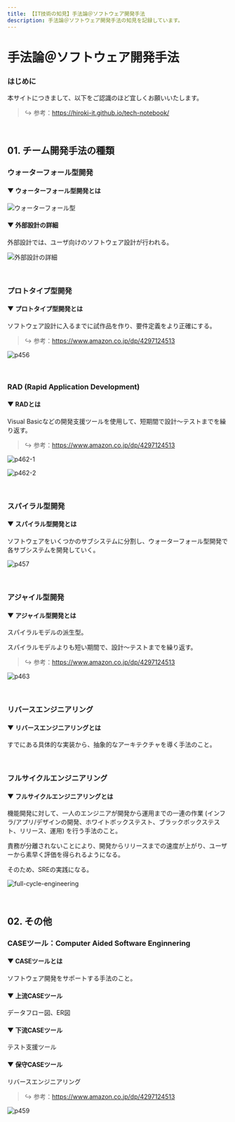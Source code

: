 ```yaml
---
title: 【IT技術の知見】手法論＠ソフトウェア開発手法
description: 手法論＠ソフトウェア開発手法の知見を記録しています。
---
```


# 手法論＠ソフトウェア開発手法

### はじめに

本サイトにつきまして、以下をご認識のほど宜しくお願いいたします。



> ↪️ 参考：https://hiroki-it.github.io/tech-notebook/

<br>

## 01. チーム開発手法の種類

### ウォーターフォール型開発

#### ▼ ウォーターフォール型開発とは

![ウォーターフォール型](https://raw.githubusercontent.com/hiroki-it/tech-notebook-images/master/images/ウォーターフォール型.png)

#### ▼ 外部設計の詳細

  外部設計では、ユーザ向けのソフトウェア設計が行われる。



![外部設計の詳細](https://raw.githubusercontent.com/hiroki-it/tech-notebook-images/master/images/外部設計の詳細.png)

<br>

### プロトタイプ型開発

#### ▼ プロトタイプ型開発とは

ソフトウェア設計に入るまでに試作品を作り、要件定義をより正確にする。



> ↪️ 参考：https://www.amazon.co.jp/dp/4297124513

![p456](https://raw.githubusercontent.com/hiroki-it/tech-notebook-images/master/images/p456.png)

<br>

### RAD (Rapid Application Development) 

#### ▼ RADとは

Visual Basicなどの開発支援ツールを使用して、短期間で設計～テストまでを繰り返す。



> ↪️ 参考：https://www.amazon.co.jp/dp/4297124513

![p462-1](https://raw.githubusercontent.com/hiroki-it/tech-notebook-images/master/images/p462-1.png)

![p462-2](https://raw.githubusercontent.com/hiroki-it/tech-notebook-images/master/images/p462-2.png)

<br>

### スパイラル型開発

#### ▼ スパイラル型開発とは

ソフトウェアをいくつかのサブシステムに分割し、ウォーターフォール型開発で各サブシステムを開発していく。



![p457](https://raw.githubusercontent.com/hiroki-it/tech-notebook-images/master/images/p457.png)

<br>

### アジャイル型開発

#### ▼ アジャイル型開発とは

スパイラルモデルの派生型。

スパイラルモデルよりも短い期間で、設計～テストまでを繰り返す。



> ↪️ 参考：https://www.amazon.co.jp/dp/4297124513

![p463](https://raw.githubusercontent.com/hiroki-it/tech-notebook-images/master/images/p463.png)

<br>

### リバースエンジニアリング

#### ▼ リバースエンジニアリングとは

すでにある具体的な実装から、抽象的なアーキテクチャを導く手法のこと。



<br>

### フルサイクルエンジニアリング

#### ▼ フルサイクルエンジニアリングとは

機能開発に対して、一人のエンジニアが開発から運用までの一連の作業 (インフラ/アプリ/デザインの開発、ホワイトボックステスト、ブラックボックステスト、リリース、運用) を行う手法のこと。

責務が分離されないことにより、開発からリリースまでの速度が上がり、ユーザーから素早く評価を得られるようになる。

そのため、SREの実践になる。



![full-cycle-engineering](https://raw.githubusercontent.com/hiroki-it/tech-notebook-images/master/images/full-cycle-engineering.png)

<br>

## 02. その他

### CASEツール：Computer Aided Software Enginnering

#### ▼ CASEツールとは

ソフトウェア開発をサポートする手法のこと。



#### ▼ 上流CASEツール

データフロー図、ER図

#### ▼ 下流CASEツール

テスト支援ツール

#### ▼ 保守CASEツール

リバースエンジニアリング

> ↪️ 参考：https://www.amazon.co.jp/dp/4297124513

![p459](https://raw.githubusercontent.com/hiroki-it/tech-notebook-images/master/images/p459.png)

<br>

